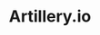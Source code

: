 ---
codehost: https://github.com/artilleryio/artillery
logohandle: artilleryio
sort: artillery
title: Artillery.io
twitter: https://x.com/artilleryio
website: https://artillery.io/
---